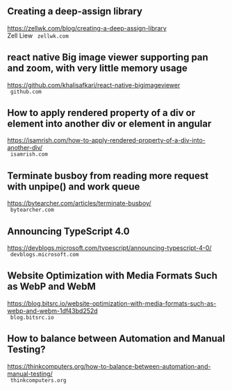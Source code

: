 ## Creating a deep-assign library  
https://zellwk.com/blog/creating-a-deep-assign-library  
Zell Liew ` zellwk.com`
  

## react native Big image viewer supporting pan and zoom, with very little memory usage  
https://github.com/khalisafkari/react-native-bigimageviewer  
 ` github.com`
  

## How to apply rendered property of a div or element into another div or element in angular  
https://isamrish.com/how-to-apply-rendered-property-of-a-div-into-another-div/  
 ` isamrish.com`
  

## Terminate busboy from reading more request with unpipe() and work queue  
https://bytearcher.com/articles/terminate-busboy/  
 ` bytearcher.com`
  

## Announcing TypeScript 4.0  
https://devblogs.microsoft.com/typescript/announcing-typescript-4-0/  
 ` devblogs.microsoft.com`
  

## Website Optimization with Media Formats Such as WebP and WebM  
https://blog.bitsrc.io/website-optimization-with-media-formats-such-as-webp-and-webm-1df43bd252d  
 ` blog.bitsrc.io`
  

## How to balance between Automation and Manual Testing?  
https://thinkcomputers.org/how-to-balance-between-automation-and-manual-testing/  
 ` thinkcomputers.org`
  

